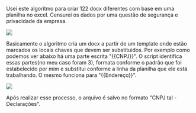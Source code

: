 Usei este algoritmo para criar 122 docx diferentes com base em uma planilha no excel. Censurei os dados por uma questão de segurança e privacidade da empresa.

![](https://github.com/LeonardoWaldomiro/redesigned-chainsaw/blob/main/download.png)

Basicamente o algoritmo cria um docx a partir de um template onde estão marcados os locais chaves que devem ser substituidos. Por exemplo como podemos ver abaixo há uma parte escrita "{{CNPJ}}". O script identifica essas partes(no meu caso foram 3), formata conforme o padrão que foi estabelecido por mim e substitui conforme a linha da planilha que ele está trabalhando. O mesmo funciona para "{{Endereço}}".

![](https://github.com/LeonardoWaldomiro/redesigned-chainsaw/blob/main/download%20(1).png)

Após realizar esse processo, o arquivo é salvo no formato "CNPJ tal - Declarações". 
